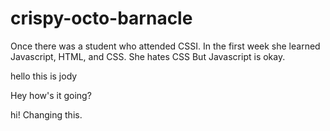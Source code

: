 # crispy-octo-barnacle
Once there was a student who attended CSSI.
In the first week she learned Javascript, HTML, and CSS.
She hates CSS
But Javascript is okay.


hello this is jody


Hey how's it going?

hi! Changing this.
